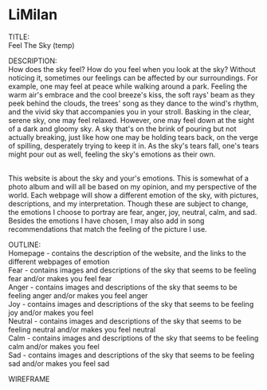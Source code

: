 # LiMilan

TITLE: 
<br> Feel The Sky (temp)

DESCRIPTION:
<br> How does the sky feel? How do you feel when you look at the sky?  Without noticing it, sometimes our feelings can be affected by our surroundings. For example, one may feel at peace while walking around a park. Feeling the warm air's embrace and the cool breeze's kiss, the soft rays' beam as they peek behind the clouds, the trees' song as they dance to the wind's rhythm, and the vivid sky that accompanies you in your stroll. Basking in the clear, serene sky, one may feel relaxed. However, one may feel down at the sight of a dark and gloomy sky. A sky that's on the brink of pouring but not actually breaking, just like how one may be holding tears back, on the verge of spilling, desperately trying to keep it in. As the sky's tears fall, one's tears might pour out as well, feeling the sky's emotions as their own. 

<br> This website is about the sky and your's emotions. This is somewhat of a photo album and will all be based on my opinion, and my perspective of the world. Each webpage will show a different emotion of the sky, with pictures, descriptions, and my interpretation. Though these are subject to change, the emotions I choose to portray are fear, anger, joy, neutral, calm, and sad. Besides the emotions I have chosen, I may also add in song recommendations that match the feeling of the picture I use.

OUTLINE:
<br>  Homepage -  contains the description of the website, and the links to the different webpages of emotion 
<br>  Fear -  contains images and descriptions of the sky that seems to be feeling fear and/or makes you feel fear
<br>  Anger -  contains images and descriptions of the sky that seems to be feeling anger and/or makes you feel anger
<br>  Joy -  contains images and descriptions of the sky that seems to be feeling joy and/or makes you feel 
<br>  Neutral -  contains images and descriptions of the sky that seems to be feeling neutral and/or makes you feel neutral
<br>  Calm -  contains images and descriptions of the sky that seems to be feeling calm and/or makes you feel 
<br>  Sad -  contains images and descriptions of the sky that seems to be feeling sad and/or makes you feel sad
  
WIREFRAME
